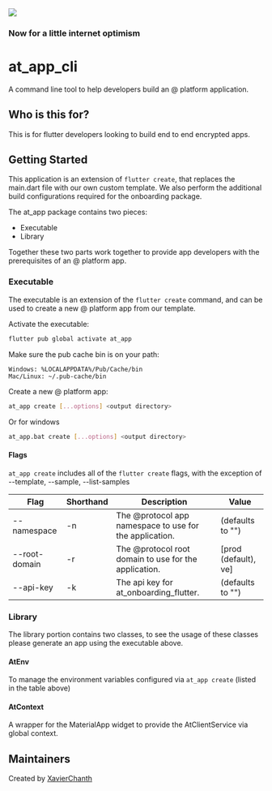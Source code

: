 <img src="https://atsign.dev/assets/img/@dev.png?sanitize=true">

### Now for a little internet optimism

# at_app_cli

A command line tool to help developers build an @ platform application.

## Who is this for?

This is for flutter developers looking to build end to end encrypted apps.

## Getting Started

This application is an extension of `flutter create`, that replaces the main.dart file with our own custom template. We also perform the additional build configurations required for the onboarding package.

The at_app package contains two pieces:

- Executable
- Library

Together these two parts work together to provide app developers with the prerequisites of an @ platform app.

### Executable

The executable is an extension of the `flutter create` command, and can be used to create a new @ platform app from our template.

Activate the executable:

```sh
flutter pub global activate at_app
```

Make sure the pub cache bin is on your path:

```
Windows: %LOCALAPPDATA%/Pub/Cache/bin
Mac/Linux: ~/.pub-cache/bin
```

Create a new @ platform app:

```sh
at_app create [...options] <output directory>
```

Or for windows
```sh
at_app.bat create [...options] <output directory>
```

#### Flags

`at_app create` includes all of the `flutter create` flags, with the exception of --template, --sample, --list-samples

| Flag          | Shorthand | Description                                             | Value                     |
| ------------- | --------- | ------------------------------------------------------- | ------------------------- |
| --namespace   | -n        | The @protocol app namespace to use for the application. | (defaults to "")          |
| --root-domain | -r        | The @protocol root domain to use for the application.   | [prod (default), ve] |
| --api-key     | -k        | The api key for at_onboarding_flutter.                  | (defaults to "")          |

### Library

The library portion contains two classes, to see the usage of these classes please generate an app using the executable above.

#### AtEnv

To manage the environment variables configured via `at_app create` (listed in the table above)

#### AtContext

A wrapper for the MaterialApp widget to provide the AtClientService via global context.

## Maintainers

Created by [XavierChanth](https://github.com/xavierchanth)
